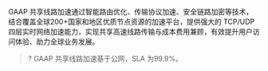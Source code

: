 GAAP 共享线路加速通过智能路由优化、传输协议加速、安全链路加密等技术，结合覆盖全球200+国家和地区优质节点资源的加速平台，提供强大的 TCP/UDP 四层实时网络加速能力，实现共享高速线路传输与成本费用兼顾，有效提升用户访问体验、助力全球业务发展。
>? 	GAAP 共享线路加速基于公网，SLA 为99.9%。
